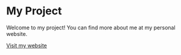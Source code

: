 # My Project

Welcome to my project! You can find more about me at my personal website.

[Visit my website](https://aithurburn.github.io/me)
